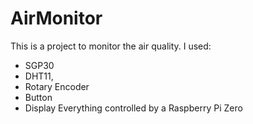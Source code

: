 # AirMonitor
This is a project to monitor the air quality. I used:
- SGP30
- DHT11,
- Rotary Encoder
- Button
- Display
 Everything controlled by a Raspberry Pi Zero 

